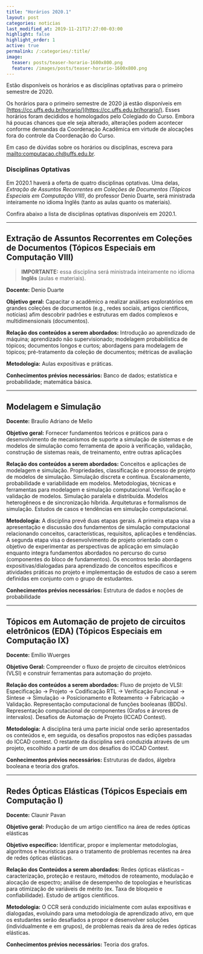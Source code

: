 ```yaml
---
title: "Horários 2020.1"
layout: post
categories: noticias
last_modified_at: 2019-11-21T17:27:00-03:00
highlight: false
highlight_order: 1
active: true
permalink: /:categories/:title/
image:
  teaser: posts/teaser-horario-1600x800.png
  feature: /images/posts/teaser-horario-1600x800.png
---
```


Estão disponíveis os horários e as disciplinas optativas para o primeiro semestre de 2020.

Os horários para o primeiro semestre de 2020 já estão disponíveis em [https://cc.uffs.edu.br/horario/](https://cc.uffs.edu.br/horario/). Esses horários foram decididos e homologados pelo Colegiado do Curso. Embora há poucas chances que ele seja alterado, alterações podem acontecer conforme demandas da Coordenação Acadêmica em virtude de alocações fora do controle da Coordenação do Curso.

Em caso de dúvidas sobre os horários ou disciplinas, escreva para [mailto:computacao.ch@uffs.edu.br](computacao.ch@uffs.edu.br).

### Disciplinas Optativas

Em 2020.1 haverá a oferta de quatro disciplinas optativas. Uma delas, _Extração de Assuntos Recorrentes em Coleções de Documentos (Tópicos Especiais em Computação VIII)_, do professor Denio Duarte, será ministrada inteiramente no idioma Inglês (tanto as aulas quanto os materiais).

Confira abaixo a lista de disciplinas optativas disponíveis em 2020.1.

---

## Extração de Assuntos Recorrentes em Coleções de Documentos (Tópicos Especiais em Computação VIII)

> **IMPORTANTE:** essa disciplina será ministrada inteiramente no idioma __Inglês__ (aulas e materiais).

**Docente:** Denio Duarte

**Objetivo geral:**
Capacitar o acadêmico a realizar análises exploratórios em grandes coleções de documentos (e.g., redes sociais, artigos científicos, notícias) afim descobrir padrões e estruturas em dados complexos e multidimensionais (documentos).

**Relação dos conteúdos a serem abordados:**
Introdução ao aprendizado de máquina; aprendizado não supervisionado; modelagem probabilística de tópicos; documentos longos e curtos; abordagens para modelagem de tópicos; pré-tratamento da coleção de documentos; métricas de avaliação

**Metodologia:**
Aulas expositivas e práticas.

**Conhecimentos prévios necessários:**
Banco de dados; estatística e probabilidade; matemática básica.

---

## Modelagem e Simulação

**Docente:**
Braulio Adriano de Mello

**Objetivo geral:**
Fornecer fundamentos teóricos e práticos para o desenvolvimento de mecanismos de
suporte a simulação de sistemas e de modelos de simulação como ferramenta de apoio à verificação, validação, construção de sistemas reais, de treinamento, entre outras aplicações

**Relação dos conteúdos a serem abordados:**
Conceitos e aplicações de modelagem e simulação. Propriedades, classificação e processo de projeto de modelos de simulação. Simulação discreta e contínua. Escalonamento, probabilidade e variabilidade em modelos. Metodologias, técnicas e ferramentas para modelagem e simulação computacional. Verificação e validação de modelos. Simulação paralela e distribuída. Modelos heterogêneos e de sincronização híbrida. Arquiteturas e formalismos de simulação. Estudos de casos e tendências em simulação computacional.

**Metodologia:**
A disciplina prevê duas etapas gerais. A primeira etapa visa a apresentação e discussão dos fundamentos de simulação computacional relacionando conceitos, características, requisitos, aplicações e tendências. A segunda etapa visa o desenvolvimento de projeto orientado com o objetivo de experimentar as perspectivas de aplicação em simulação enquanto integra fundamentos abordados no percurso do curso (componentes do bloco de fundamentos). Os encontros terão abordagens expositivas/dialogadas para aprendizado de conceitos específicos e atividades práticas no projeto e implementação de estudos de caso a serem definidas em conjunto com o grupo de estudantes.

**Conhecimentos prévios necessários:**
Estrutura de dados e noções de probabilidade

---

## Tópicos em Automação de projeto de circuitos eletrônicos (EDA) (Tópicos Especiais em Computação IX)

**Docente:**
Emílio Wuerges

**Objetivo Geral:**
Compreender o fluxo de projeto de circuitos eletrônicos (VLSI) e construir ferramentas para automação do projeto.

**Relação dos conteúdos a serem abordados:**
Fluxo de projeto de VLSI: Especificação -> Projeto  -> Codificação RTL -> Verificação Funcional -> Síntese -> Simulação -> Posicionamento e Roteamento -> Fabricação -> Validação. Representação computacional de funções booleanas (BDDs). Representação computacional de componentes (Grafos e árvores de intervalos). Desafios de Automação de Projeto (ICCAD Contest).

**Metodologia:**
A disciplina terá uma parte inicial onde serão apresentados os conteúdos e, em seguida, os desafios propostos nas edições passadas do ICCAD contest.
O restante da disciplina será conduzida através de um projeto, escolhido a partir de um dos desafios do ICCAD Contest.

**Conhecimentos prévios necessários:**
Estruturas de dados, álgebra booleana e teoria dos grafos.

---

## Redes Ópticas Elásticas (Tópicos Especiais em Computação I)

**Docente:** Claunir Pavan

**Objetivo geral:**
Produção de um artigo científico na área de redes ópticas elásticas

**Objetivo específico:**
Identificar, propor e implementar metodologias, algoritmos e heurísticas para o tratamento de problemas recentes na área de redes ópticas elásticas.

**Relação dos Conteúdos a serem abordados:**
Redes ópticas elásticas – caracterização, proteção e restauro, métodos de roteamento, modulação e alocação de espectro; análise de desempenho de topologias e heurísticas para otimização de variáveis de mérito (ex. Taxa de bloqueio e confiabilidade). Estudo de artigos científicos.

**Metodologia:**
O CCR será conduzido inicialmente com aulas expositivas e dialogadas, evoluindo para uma metodologia de aprendizado ativo, em que os estudantes serão desafiados a propor e desenvolver soluções (individualmente e em grupos), de problemas reais da área de redes ópticas elásticas.

**Conhecimentos prévios necessários:**
Teoria dos grafos.
